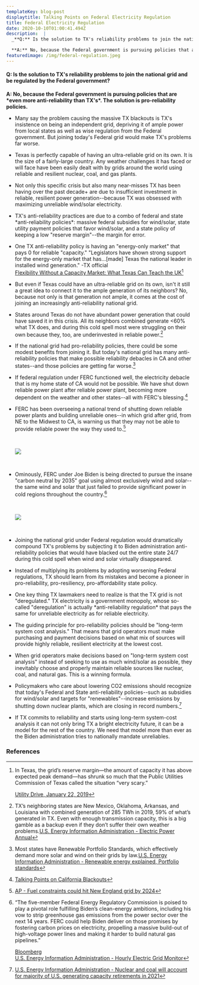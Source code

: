 ```yaml
---
templateKey: blog-post
displaytitle: Talking Points on Federal Electricity Regulation
title: Federal Electricity Regulation
date: 2020-10-10T01:00:41.494Z
description:  |
  _**Q:** Is the solution to TX's reliability problems to join the national grid and be regulated by the Federal government?_

  **A:** No, because the Federal government is pursuing policies that are \*even more anti-reliability than TX's\*. The solution is pro-reliability policies.
featuredimage: /img/federal-regulation.jpeg
---
```



#### Q: Is the solution to TX's reliability problems to join the national grid and be regulated by the Federal government?

**A: No, because the Federal government is pursuing policies that are \*even more anti-reliability than TX's\*. The solution is pro-reliability policies.**

- Many say the problem causing the massive TX blackouts is TX's insistence on being an independent grid, depriving it of ample power from local states as well as wise regulation from the Federal government. But joining today's Federal grid would make TX's problems far worse.
- Texas is perfectly capable of having an ultra-reliable grid on its own. It is the size of a fairly-large country. Any weather challenges it has faced or will face have been easily dealt with by grids around the world using reliable and resilient nuclear, coal, and gas plants.
- Not only this specific crisis but also many near-misses TX has been having over the past decade+ are due to insufficient investment in reliable, resilient power generation--because TX was obsessed with maximizing unreliable wind/solar electricity.
- TX's anti-reliability practices are due to a combo of federal and state \*anti-reliability policies\*: massive federal subsidies for wind/solar, state utility payment policies that favor wind/solar, and a state policy of keeping a low "reserve margin"--the margin for error.
- One TX anti-reliability policy is having an "energy-only market" that pays 0 for reliable "capacity." "Legislators have shown strong support for the energy-only market that has...\[made] Texas the national leader in installed wind generation." -TX official\
  [Flexibility Without a Capacity Market: What Texas Can Teach the UK](https://www.greentechmedia.com/articles/read/flexibility-without-a-capacity-market-what-texas-can-teach-the-u)[^1]
- But even if Texas could have an ultra-reliable grid on its own, isn't it still a great idea to connect it to the ample generation of its neighbors? No, because not only is that generation not ample, it comes at the cost of joining an increasingly anti-reliability national grid.
- States around Texas do not have abundant power generation that could have saved it in this crisis. All its neighbors combined generate <60% what TX does, and during this cold spell most were struggling on their own because they, too, are underinvested in reliable power.[^2]
- If the national grid had pro-reliability policies, there could be some modest benefits from joining it. But today's national grid has many anti-reliability policies that make possible reliability debacles in CA and other states--and those policies are getting far worse.[^3]
- If federal regulation under FERC functioned well, the electricity debacle that is my home state of CA would not be possible. We have shut down reliable power plant after reliable power plant, becoming more dependent on the weather and other states--all with FERC's blessing.[^4]
- FERC has been overseeing a national trend of shutting down reliable power plants and building unreliable ones--in which grid after grid, from NE to the Midwest to CA, is warning us that they may not be able to provide reliable power the way they used to.[^5]

  <br />

  ![](/img/fed-electricity-reg-tweet.png)

  <br />

- Ominously, FERC under Joe Biden is being directed to pursue the insane "carbon neutral by 2035" goal using almost exclusively wind and solar--the same wind and solar that just failed to provide significant power in cold regions throughout the country.[^6]

  <br />

  ![](/img/fed-electricity-reg-chart.png)

  <br />

- Joining the national grid under Federal regulation would dramatically compound TX's problems by subjecting it to Biden administration anti-reliability policies that would have blacked out the entire state 24/7 during this cold spell when wind and solar virtually disappeared.
- Instead of multiplying its problems by adopting worsening Federal regulations, TX should learn from its mistakes and become a pioneer in pro-reliability, pro-resiliency, pro-affordability state policy.
- One key thing TX lawmakers need to realize is that the TX grid is not "deregulated." TX electricity is a government monopoly, whose so-called "deregulation" is actually \*anti-reliability regulation\* that pays the same for unreliable electricity as for reliable electricity.
- The guiding principle for pro-reliability policies should be "long-term system cost analysis." That means that grid operators must make purchasing and payment decisions based on what mix of sources will provide highly reliable, resilient electricity at the lowest cost.
- When grid operators make decisions based on "long-term system cost analysis" instead of seeking to use as much wind/solar as possible, they inevitably choose and properly maintain reliable sources like nuclear, coal, and natural gas. This is a winning formula.
- Policymakers who care about lowering CO2 emissions should recognize that today's Federal and State anti-reliability policies--such as subsidies for wind/solar and targets for "renewables"--increase emissions by shutting down nuclear plants, which are closing in record numbers.[^7]
- If TX commits to reliability and starts using long-term system-cost analysis it can not only bring TX a bright electricity future, it can be a model for the rest of the country. We need that model more than ever as the Biden administration tries to nationally mandate unreliables.

### References

[^1]:
    In Texas, the grid’s reserve margin—the amount of capacity it has above expected peak demand—has shrunk so much that the Public Utilities Commission of Texas called the situation “very scary.”

    [Utility Drive, January 22, 2019](https://www.utilitydive.com/news/texas-regulators-direct-higher-plant-payments-amid-capacity-crunch-concerns-1/546540/)

[^2]: TX’s neighboring states are New Mexico, Oklahoma, Arkansas, and Louisiana with combined generation of 285 TWh in 2019, 59% of what’s generated in TX. Even with enough transmission capacity, this is a big gamble as a backup even if they don’t suffer their own weather problems.[U.S. Energy Information Administration - Electric Power Annual](https://www.eia.gov/electricity/annual/html/epa_03_07.html)

[^3]:  Most states have Renewable Portfolio Standards, which effectively demand more solar and wind on their grids by law.[U.S. Energy Information Administration - Renewable energy explained, Portfolio standards](https://www.eia.gov/energyexplained/renewable-sources/portfolio-standards.php)

[^4]: [Talking Points on California Blackouts](https://energytalkingpoints.com/california-blackouts/)

[^5]: [AP - Fuel constraints could hit New England grid by 2024](https://apnews.com/article/archive-5e1ecb334e284462ab17c885265d9b0c)

[^6]:

    “The five-member Federal Energy Regulatory Commission is poised to play a pivotal role fulfilling Biden’s clean-energy ambitions, including his vow to strip greenhouse gas emissions from the power sector over the next 14 years. FERC could help Biden deliver on those promises by fostering carbon prices on electricity, propelling a massive build-out of high-voltage power lines and making it harder to build natural gas pipelines.”

    [Bloomberg](https://www.bloomberg.com/news/articles/2021-01-29/biden-s-secret-weapon-to-cleaning-up-energy-is-spelled-ferc)\
    [U.S. Energy Information Administration - Hourly Electric Grid Monitor](https://www.eia.gov/beta/electricity/gridmonitor/dashboard/electric_overview/US48/US48)

[^7]: [U.S. Energy Information Administration - Nuclear and coal will account for majority of U.S. generating capacity retirements in 2021](https://www.eia.gov/todayinenergy/detail.php?id=46436)